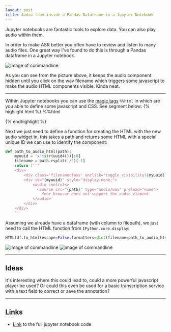 ```yaml
---
layout: post
title: Audio from inside a Pandas Dataframe in a Jupyter Notebook
---
```


<div class="message">
  Jupyter notebooks are fantastic tools to explore data. You can also play audio within them.
</div>

In order to make ASR better you often have to review and listen to many audio files.
One great way I've found to do this is through a Pandas dataframe in a Jupyter notebook.

![image of commandline](../../../../public/audio_play.png)

As you can see from the picture above, it keeps the audio component hidden until you click on the wav
filename which triggers some javascript to make the audio HTML components visible. Kinda neat.

____

Within Jupyter notebooks you can use the [magic tags](https://ipython.readthedocs.io/en/stable/interactive/magics.html#cellmagic-html) `%%html` in which are you able to define some javascript and CSS. See segment below:
{% highlight html %}
%%html
<script>

  function toggle_visibility(i)
  {
      if (i.style.display === "none") {
          i.style.display = "block";
      } else {
          i.style.display = "none";
      }
  }
</script>

<style>
  .filenameclass{
      cursor: pointer;
      text-decoration: underline blue;
      text-underline-position: under;
      color: blue;
  }
  audio{
      width: 200px;
  }
</style>
{% endhighlight %}

Next we just need to define a function for creating the HTML with the new audio widget in, this takes a path and returns some HTML with a special unique ID we can use to identify the component:
```python
def path_to_audio_html(path):
    myuuid = 'x'+str(uuid4())[:8]
    filename = path.rsplit('/')[-1]
    return f'''
    <div>
        <div class='filenameclass' onclick="toggle_visibility({myuuid})">{filename}</div>
        <div id="{myuuid}" style="display:none;">
            <audio controls>
              <source src="{path}" type="audio/wav" preload="none">
                Your browser does not support the audio element.
            </audio>
        </div>
    </div>
    '''
```
Assuming we already have a dataframe (with column to filepath), we just need to call the HTML function from `IPython.core.display`:
```python
HTML(df.to_html(escape=False,formatters=dict(filename=path_to_audio_html)))
```

![image of commandline](../../../../public/audio_play2.png)
![image of commandline](../../../../public/audio_play3.png)

-----


## Ideas

It's interesting where this could lead to, could a more powerful javascript player be used?
Or could this even be used for a basic transcription service with a text field to correct or save the annotation?

____

## Links
- [Link](https://github.com/robmsmt/SpeechLoop/blob/master/notebooks/play_audio_in_df.ipynb) to the full jupyter notebook code

